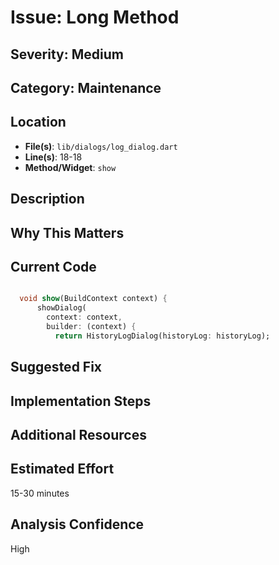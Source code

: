 # Issue: Long Method

## Severity: Medium

## Category: Maintenance

## Location
- **File(s)**: `lib/dialogs/log_dialog.dart`
- **Line(s)**: 18-18
- **Method/Widget**: `show`

## Description


## Why This Matters


## Current Code
```dart

  void show(BuildContext context) {
      showDialog(
        context: context,
        builder: (context) {
          return HistoryLogDialog(historyLog: historyLog);
```

## Suggested Fix


## Implementation Steps


## Additional Resources


## Estimated Effort
15-30 minutes

## Analysis Confidence
High
